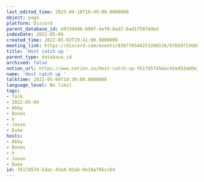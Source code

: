 ```yaml
---
last_edited_time: 2023-09-18T10:49:00.0000000
object: page
platform: Discord
parent_database_id: e9339446-880f-4ef0-8ad7-8ad1f507dded
indexDate: 2022-05-04
created_time: 2022-05-02T19:41:00.0000000
meeting_link: https://discord.com/events/830770544253206538/970597156681568276
title: 'Host catch up '
parent_type: database_id
archived: false
notion_url: https://www.notion.so/Host-catch-up-f617d5745dac43a493ab0e18a766cc64
name: 'Host catch up '
talktime: 2022-05-04T19:30:00.0000000
language_level: No limit
tags:
- Talk
- 2022-05-04
- Abby
- Bones
- π
- Jason
- Duke
hosts:
- Abby
- Bones
- π
- Jason
- Duke
id: f617d574-5dac-43a4-93ab-0e18a766cc64
---
```





